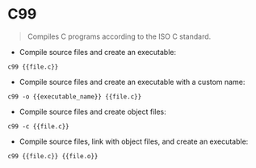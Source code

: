 # C99

> Compiles C programs according to the ISO C standard.

- Compile source files and create an executable:

`c99 {{file.c}}`

- Compile source files and create an executable with a custom name:

`c99 -o {{executable_name}} {{file.c}}`

- Compile source files and create object files:

`c99 -c {{file.c}}`

- Compile source files, link with object files, and create an executable:

`c99 {{file.c}} {{file.o}}`
